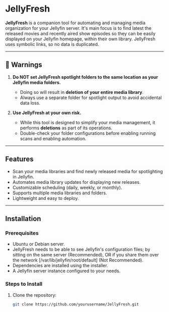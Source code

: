 # JellyFresh

**JellyFresh** is a companion tool for automating and managing media organization for your Jellyfin server. It's main focus is to find latest the released movies and recently aired show episodes so they can be easily displayed on your Jellyfin homepage, within their own library. JellyFresh uses symbolic links, so no data is duplicated.

---

## 🚨 Warnings

1. **Do NOT set JellyFresh spotlight folders to the same location as your Jellyfin media folders.**
   - Doing so will result in **deletion of your entire media library**.
   - Always use a separate folder for spotlight output to avoid accidental data loss.

2. **Use JellyFresh at your own risk.**
   - While this tool is designed to simplify your media management, it performs **deletions** as part of its operations.
   - Double-check your folder configurations before enabling running scans and enabling automation.

---

## Features

- Scan your media libraries and find newly released media for spotlighting in Jellyfin.
- Automates media library updates for displaying new releases.
- Customizable scheduling (daily, weekly, or monthly).
- Supports multiple media libraries and folders.
- Lightweight and easy to deploy.

---

## Installation

### Prerequisites

- Ubuntu or Debian server.
- JellyFresh needs to be able to see Jellyfin's configuration files; by sitting on the same server (Recommended), OR if you share them over the network [/var/lib/jellyfin/root/default] (Not Recommended).
- Dependencies are installed using the installer.
- A Jellyfin server instance configured to your needs.

### Steps to Install

1. Clone the repository:
   ```bash
   git clone https://github.com/yourusername/JellyFresh.git
